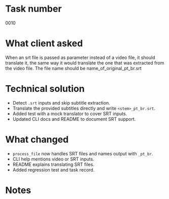 # Task number
0010
# What client asked
When an srt file is passed as parameter instead of a video file, it should translate it, the same way it would translate the one that was extracted from the video file. The file name should be name_of_original_pt_br.srt
# Technical solution
- Detect `.srt` inputs and skip subtitle extraction.
- Translate the provided subtitles directly and write `<stem>_pt_br.srt`.
- Added test with a mock translator to cover SRT inputs.
- Updated CLI docs and README to document SRT support.
# What changed
- `process_file` now handles SRT files and names output with `_pt_br`.
- CLI help mentions video or SRT inputs.
- README explains translating SRT files.
- Added regression test and task record.
# Notes
